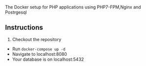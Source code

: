 The Docker setup for PHP applications using PHP7-FPM,Nginx and Postrgesql

## Instructions
1. Checkout the repository
* Run `docker-compose up -d`
* Navigate to localhost:8080
* Your database is on localhost:5432